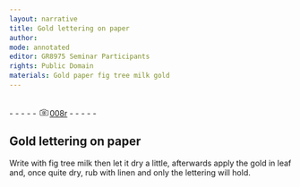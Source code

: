 ```yaml
---
layout: narrative
title: Gold lettering on paper
author:
mode: annotated
editor: GR8975 Seminar Participants
rights: Public Domain
materials: Gold paper fig tree milk gold
---
```


 <br/>- - - - - <a href="http://gallica.bnf.fr/ark:/12148/btv1b10500001g/f21.image"><img src="../assets/photo-icon.png" alt="folio image: " style="display:inline-block; margin-bottom:-3px;"/>008r</a> - - - - - <br/> 
## Gold lettering on paper

 
   Write with fig tree milk then let it dry a little, afterwards apply the gold in leaf and, once quite dry, rub with linen and only the lettering will hold. 
 